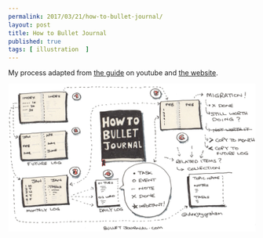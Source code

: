 ```yaml
---
permalink: 2017/03/21/how-to-bullet-journal/
layout: post
title: How to Bullet Journal
published: true
tags: [ illustration  ]
---
```


My process adapted from <a href="https://www.youtube.com/watch?v=fm15cmYU0IM">the guide</a> on youtube and <a href="http://bulletjournal.com/">the website</a>.

![sketch](/img/posts/how-to-bullet-journal/how-to-bullet-journal.webp)
